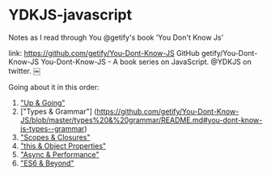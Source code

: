 # YDKJS-javascript
Notes as I read through You @getify's book 'You Don't Know Js'

link: https://github.com/getify/You-Dont-Know-JS
GitHub
getify/You-Dont-Know-JS
You-Dont-Know-JS - A book series on JavaScript. @YDKJS on twitter.
￼

Going about it in this order:
1.  ["Up & Going"](https://github.com/getify/You-Dont-Know-JS/blob/master/up%20&%20going/README.md#you-dont-know-js-up--going)
2. ["Types & Grammar"] (https://github.com/getify/You-Dont-Know-JS/blob/master/types%20&%20grammar/README.md#you-dont-know-js-types--grammar)
3. ["Scopes & Closures"](https://github.com/getify/You-Dont-Know-JS/blob/master/scope%20&%20closures/README.md#you-dont-know-js-scope--closures)
4. ["this & Object Properties"](https://github.com/getify/You-Dont-Know-JS/blob/master/this%20&%20object%20prototypes/README.md#you-dont-know-js-this--object-prototypes)
5. ["Async & Performance"](https://github.com/getify/You-Dont-Know-JS/blob/master/async%20&%20performance/README.md#you-dont-know-js-async--performance)
6. ["ES6 & Beyond"](https://github.com/getify/You-Dont-Know-JS/blob/master/es6%20&%20beyond/README.md#you-dont-know-js-es6--beyond)
